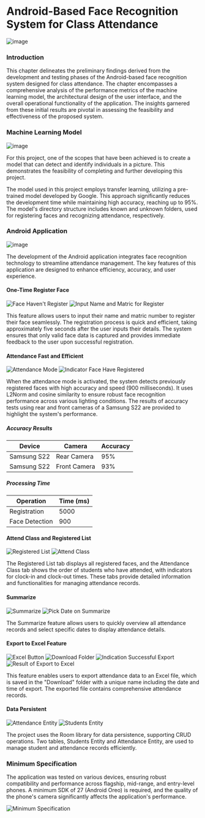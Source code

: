 # Android-Based Face Recognition System for Class Attendance

![image](https://github.com/RR21-crypto/FYP_FACE_RECOGNITION/assets/81364035/a177e642-6f4a-4e5c-a822-723546141d5b)


### Introduction

This chapter delineates the preliminary findings derived from the development and testing phases of the Android-based face recognition system designed for class attendance. The chapter encompasses a comprehensive analysis of the performance metrics of the machine learning model, the architectural design of the user interface, and the overall operational functionality of the application. The insights garnered from these initial results are pivotal in assessing the feasibility and effectiveness of the proposed system.

### Machine Learning Model

![image](https://github.com/RR21-crypto/FYP_FACE_RECOGNITION/assets/81364035/84a09014-0cf2-4f6c-ad47-2716484c1f1a)


For this project, one of the scopes that have been achieved is to create a model that can detect and identify individuals in a picture. This demonstrates the feasibility of completing and further developing this project.

The model used in this project employs transfer learning, utilizing a pre-trained model developed by Google. This approach significantly reduces the development time while maintaining high accuracy, reaching up to 95%. The model's directory structure includes known and unknown folders, used for registering faces and recognizing attendance, respectively.

### Android Application

![image](https://github.com/RR21-crypto/FYP_FACE_RECOGNITION/assets/81364035/2f8a4502-4a65-4b2f-9c6c-db4ed72072b0)

The development of the Android application integrates face recognition technology to streamline attendance management. The key features of this application are designed to enhance efficiency, accuracy, and user experience.

#### One-Time Register Face

![Face Haven't Register](path/to/face_havent_register.png)
![Input Name and Matric for Register](path/to/input_name_and_matric.png)

This feature allows users to input their name and matric number to register their face seamlessly. The registration process is quick and efficient, taking approximately five seconds after the user inputs their details. The system ensures that only valid face data is captured and provides immediate feedback to the user upon successful registration.

#### Attendance Fast and Efficient

![Attendance Mode](path/to/attendance_mode.png)
![Indicator Face Have Registered](path/to/indicator_face_have_registered.png)

When the attendance mode is activated, the system detects previously registered faces with high accuracy and speed (900 milliseconds). It uses L2Norm and cosine similarity to ensure robust face recognition performance across various lighting conditions. The results of accuracy tests using rear and front cameras of a Samsung S22 are provided to highlight the system's performance.

##### Accuracy Results

| Device           | Camera         | Accuracy   |
|------------------|----------------|------------|
| Samsung S22      | Rear Camera    | 95%        |
| Samsung S22      | Front Camera   | 93%        |

##### Processing Time

| Operation        | Time (ms)      |
|------------------|----------------|
| Registration     | 5000           |
| Face Detection   | 900            |

#### Attend Class and Registered List

![Registered List](path/to/registered_list.png)
![Attend Class](path/to/attend_class.png)

The Registered List tab displays all registered faces, and the Attendance Class tab shows the order of students who have attended, with indicators for clock-in and clock-out times. These tabs provide detailed information and functionalities for managing attendance records.

#### Summarize

![Summarize](path/to/summarize.png)
![Pick Date on Summarize](path/to/pick_date_on_summarize.png)

The Summarize feature allows users to quickly overview all attendance records and select specific dates to display attendance details.

#### Export to Excel Feature

![Excel Button](path/to/excel_button.png)
![Download Folder](path/to/download_folder.png)
![Indication Successful Export](path/to/indication_successful_export.png)
![Result of Export to Excel](path/to/result_of_export_to_excel.png)

This feature enables users to export attendance data to an Excel file, which is saved in the "Download" folder with a unique name including the date and time of export. The exported file contains comprehensive attendance records.

#### Data Persistent

![Attendance Entity](path/to/attendance_entity.png)
![Students Entity](path/to/students_entity.png)

The project uses the Room library for data persistence, supporting CRUD operations. Two tables, Students Entity and Attendance Entity, are used to manage student and attendance records efficiently.

### Minimum Specification

The application was tested on various devices, ensuring robust compatibility and performance across flagship, mid-range, and entry-level phones. A minimum SDK of 27 (Android Oreo) is required, and the quality of the phone's camera significantly affects the application's performance.

![Minimum Specification](path/to/minimum_specification.png)
